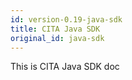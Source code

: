 ```yaml
---
id: version-0.19-java-sdk
title: CITA Java SDK
original_id: java-sdk
---
```


This is CITA Java SDK doc
